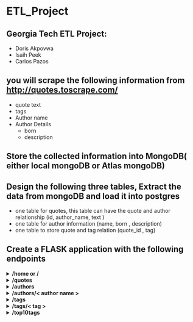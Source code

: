 # ETL_Project 
## Georgia Tech ETL Project:

- Doris Akpovwa
- Isaih Peek
- Carlos Pazos


## you will scrape the following information from http://quotes.toscrape.com/

- quote text
- tags
- Author name
- Author Details
  - born
  - description

## Store the collected information into MongoDB( either local mongoDB or Atlas mongoDB)

## Design the following three tables, Extract the data from mongoDB and load it into postgres

- one table for quotes, this table can have the quote and author relationship (id, author_name, text )
- one table for author information (name, born , description)
- one table to store quote and tag relation (quote_id , tag)

## Create a FLASK application with the following endpoints

<details>
<summary><strong>/home or / </strong></summary>
	
	This route should display the available routes :

</details>	
	
<details>
    <summary><strong>/quotes </strong></summary>

This route will dispaly all the available quotes in the database.

```
{
    total: <total number quotes scraped >,
    quotes : [
                {
                    text: <quote text >,
                    author name: <author name >,
                    tags: []
                },
	            ...
	        ]
}

```

</details>

<details>
    <summary><strong>/authors </strong></summary>

This route will display the information about all the authors available in the database.

```
{
    total: <total number of authors>,
    details:[
            	{
            		name : <author name >,
            		description : <author description>,
            		born : <date of birth etc. >,
            		count : <total number of quotes by this author >,
            		quotes : [
                				{
                    				text: <quote text>,
                    				tags: []
                				},
            		...
            		]
            	},
        	...
    	]
}
```

</details>

<details>
    <summary><strong>/authors/< author name > </strong></summary>

This route will display the information about a particular author.

```
{
    name: <Author name>,
    description: <author description>,
    born: <date of birth etc>
    number_of_quotes :  <total quotes by the author>
    quotes : [
    		{
    			text: <quote text>,
    			tags: []
    		},
            ...
    	]
}
```

</details>

<details>
    <summary><strong>/tags </strong></summary>

this route will dispaly all the available tags in the database.

```
{
	count: <total tags>,
	details:[
        		{
        			name: < tag>,
        			number_of_quotes :  <total quotes this tag appears in >
        			quotes : [
                				{
                					text: <quote text>,
                					tags: []
                				},
                                ...
    				        ]
        		},
            ...
	]
}

```

</details>

<details>	
    <summary><strong>/tags/< tag > </strong></summary>

this route will display the information about a particual tag only.

```
{
	tag : <tag name>,
	count : <number of quotes this tag appears in >,
	quotes : [
			{
    			quote : <quote text >,
    			tags : []
			},
		...
		]

}

```

</details>

<details>
   <summary><strong>/top10tags </strong></summary>

This route will display the information about top10 tags.

```
	[
		{
		tag: < tag name > ,
		quote count: < number of quotes this tag appears in >
		},
		...
	]

```

</details>
